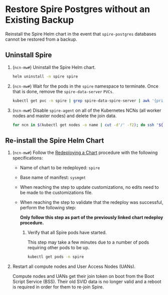 # Restore Spire Postgres without an Existing Backup

Reinstall the Spire Helm chart in the event that `spire-postgres` databases cannot be restored from a backup.

## Uninstall Spire

1. (`ncn-mw#`) Uninstall the Spire Helm chart.

   ```bash
   helm uninstall -n spire spire
   ```

1. (`ncn-mw#`) Wait for the pods in the `spire` namespace to terminate. Once that is done, remove
   the `spire-data-server` `PVCs`.

   ```bash
   kubectl get pvc -n spire | grep spire-data-spire-server | awk '{print $1}' | xargs kubectl delete -n spire pvc
   ```

1. (`ncn-mw#`) Disable `spire-agent` on all of the Kubernetes NCNs (all worker nodes and
   master nodes) and delete the join data.

   ```bash
   for ncn in $(kubectl get nodes -o name | cut -d'/' -f2); do ssh "${ncn}" systemctl stop spire-agent; ssh "${ncn}" rm /root/spire/data/svid.key /root/spire/agent_svid.der /root/spire/bundle.der; done
   ```

## Re-install the Spire Helm Chart

1. (`ncn-mw#`) Follow the [Redeploying a Chart](../CSM_product_management/Redeploying_a_Chart.md) procedure with the following specifications:

   * Name of chart to be redeployed: `spire`
   * Base name of manifest: `sysmgmt`
   * When reaching the step to update customizations, no edits need to be made to the customizations file.
   * When reaching the step to validate that the redeploy was successful, perform the following step:

      **Only follow this step as part of the previously linked chart redeploy procedure.**

      1. Verify that all Spire pods have started.

         This step may take a few minutes due to a number of pods requiring other pods to be up.

         ```bash
         kubectl get pods -n spire
         ```

1. Restart all compute nodes and User Access Nodes (UANs).

   Compute nodes and UANs get their join token on boot from the Boot Script Service
   (BSS). Their old SVID data is no longer valid and a reboot is required in order
   for them to re-join Spire.
